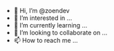 - 👋 Hi, I’m @zoendev
- 👀 I’m interested in ...
- 🌱 I’m currently learning ...
- 💞️ I’m looking to collaborate on ...
- 📫 How to reach me ...

<!---
zoendev/zoendev is a ✨ special ✨ repository because its `README.md` (this file) appears on your GitHub profile.
You can click the Preview link to take a look at your changes.
--->
